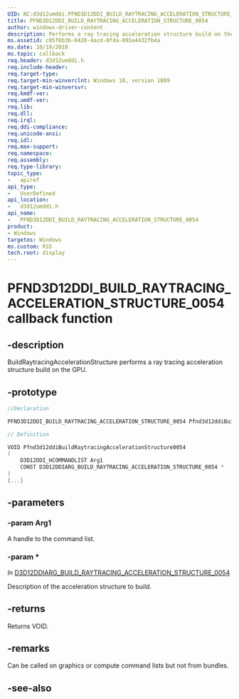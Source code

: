 ```yaml
---
UID: NC:d3d12umddi.PFND3D12DDI_BUILD_RAYTRACING_ACCELERATION_STRUCTURE_0054
title: PFND3D12DDI_BUILD_RAYTRACING_ACCELERATION_STRUCTURE_0054
author: windows-driver-content
description: Performs a ray tracing acceleration structure build on the GPU.
ms.assetid: c85f6b3b-0420-4acd-8f4a-891e4432fb4a
ms.date: 10/19/2018
ms.topic: callback
req.header: d3d12umddi.h
req.include-header:
req.target-type:
req.target-min-winverclnt: Windows 10, version 1809
req.target-min-winversvr:
req.kmdf-ver:
req.umdf-ver:
req.lib:
req.dll:
req.irql: 
req.ddi-compliance:
req.unicode-ansi:
req.idl:
req.max-support:
req.namespace:
req.assembly:
req.type-library: 
topic_type: 
-	apiref
api_type: 
-	UserDefined
api_location: 
-	d3d12umddi.h
api_name: 
-	PFND3D12DDI_BUILD_RAYTRACING_ACCELERATION_STRUCTURE_0054
product:
- Windows
targetos: Windows
ms.custom: RS5
tech.root: display
---
```


# PFND3D12DDI_BUILD_RAYTRACING_ACCELERATION_STRUCTURE_0054 callback function

## -description

BuildRaytracingAccelerationStructure performs a ray tracing acceleration structure build on the GPU.

## -prototype

```cpp
//Declaration

PFND3D12DDI_BUILD_RAYTRACING_ACCELERATION_STRUCTURE_0054 Pfnd3d12ddiBuildRaytracingAccelerationStructure0054; 

// Definition

VOID Pfnd3d12ddiBuildRaytracingAccelerationStructure0054 
(
	D3D12DDI_HCOMMANDLIST Arg1
	CONST D3D12DDIARG_BUILD_RAYTRACING_ACCELERATION_STRUCTURE_0054 *
)
{...}

```

## -parameters

### -param Arg1

A handle to the command list.

### -param *

*_In_* [D3D12DDIARG_BUILD_RAYTRACING_ACCELERATION_STRUCTURE_0054](ns-d3d12umddi-d3d12ddiarg_build_raytracing_acceleration_structure_0054.md)

Description of the acceleration structure to build.


## -returns

Returns VOID.

## -remarks

Can be called on graphics or compute command lists but not from bundles.


## -see-also
